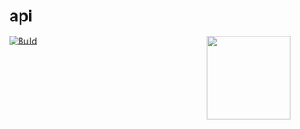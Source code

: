 # api

<img src="https://owlbert.io/images/owlberts-png/simple-computer.png.png" align="right" width="150" />

[![Build](https://github.com/readmeio/api/workflows/CI/badge.svg)](https://github.com/readmeio/api)
